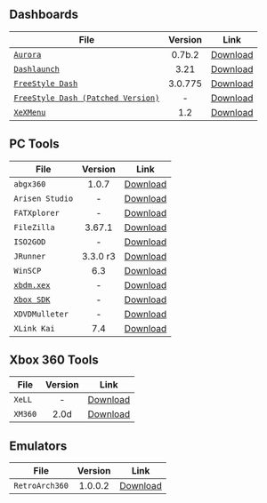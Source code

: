 ## Dashboards

| File                                                              | Version  | Link                                                                                                          |
|-------------------------------------------------------------------|:--------:|---------------------------------------------------------------------------------------------------------------|
| [`Aurora`](dashboards/aurora.md)                                  |  0.7b.2  | [Download](http://phoenix.xboxunity.net/downloads/Aurora%200.7b.2%20-%20Release%20Package.rar)                |
| [`Dashlaunch`](dashlaunch.md)                                     |   3.21   | [Download](https://drive.google.com/file/d/1O-IkxIrocMc2sk3mBbKnA7gJSWWWqod0/view?usp=sharing)                |
| [`FreeStyle Dash`](dashboards/freestyledash.md)                   | 3.0.775  | [Download](https://consolemods.org/wiki/images/7/76/TeamFSD.Freestyle3.0.775.7z)                              |
| [`FreeStyle Dash (Patched Version)`](dashboards/freestyledash.md) |    -     | [Download](https://consolemods.org/wiki/images/a/a0/Fsd3.zip)                                                 |
| [`XeXMenu`](xexmenu.md)                                |   1.2    | [Download](https://drive.google.com/file/d/1168OrJZ7J-XcklsYweOFns2Plba0Zohh/view?usp=sharing)                |

## PC Tools

| File                                                              | Version  | Link                                                                                                          |
|-------------------------------------------------------------------|:--------:|---------------------------------------------------------------------------------------------------------------|
| `abgx360`                                                         |  1.0.7   | [Download](https://abgx360.hadzz.com/download.php)                                                            |
| `Arisen Studio`                                                   |    -     | [Download](https://www.arisen.studio/)                                                                        |
| `FATXplorer`                                                      |    -     | [Download](https://fatxplorer.eaton-works.com/download/)                                                      |
| `FileZilla`                                                       |  3.67.1  | [Download](https://filezilla-project.org/)                                                                    |
| `ISO2GOD`                                                         |    -     | [Download](https://github.com/r4dius/Iso2God)                                                                 |
| `JRunner`                                                         | 3.3.0 r3 | [Download](https://github.com/Octal450/J-Runner-with-Extras/releases/tag/V3.3.0-r3)                           |
| `WinSCP`                                                          |   6.3    | [Download](https://winscp.net/eng/index.php)                                                                  |
| [`xbdm.xex`](neigborhood.md)                                      |    -     | [Download](https://drive.google.com/file/d/1IdOgXwYTeTSA5Q00no8e6kQVqNvP8Ype/view?usp=sharing)                |
| [`Xbox SDK`](neigborhood.md)                                      |    -     | [Download](https://www.mediafire.com/file/l9786i9endh5w5e/XBOX360+SDK+21256.3.exe)                            |
| `XDVDMulleter`                                                    |    -     | [Download](https://consolemods.org/wiki/images/4/4f/Xdvdmulleter_Beta_10.2_with_Stealth%2C_SS%2C_%26_Lyt.zip) |
| `XLink Kai`                                                       |   7.4    | [Download](https://www.teamxlink.co.uk/go?c=download)                                                         |

## Xbox 360 Tools

| File                                                              | Version  | Link                                                                                                          |
|-------------------------------------------------------------------|:--------:|---------------------------------------------------------------------------------------------------------------|
| `XeLL`                                                            |    -     | [Download](https://github.com/X360Tools/xell-reloaded)                                                        |
| `XM360`                                                           |   2.0d   | [Download](https://drive.google.com/file/d/1Jf-tknA4vK50s315xzr8skl1lWRTsTFg/view?usp=sharing)                |


## Emulators

| File                                                              | Version  | Link                                                                                                          |
|-------------------------------------------------------------------|:--------:|---------------------------------------------------------------------------------------------------------------|
| `RetroArch360`                                                    | 1.0.0.2  | [Download](https://drive.google.com/file/d/1_AhGEs4LXfc9nY_Vw_XjmhkbeKSbTcW5/view?usp=sharing)                |